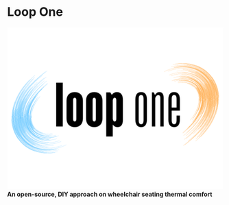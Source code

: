 # Loop One
![LoopOne_Logo](/assets/images/loopone-logo.png)
**An open-source, DIY approach on wheelchair seating thermal comfort**
